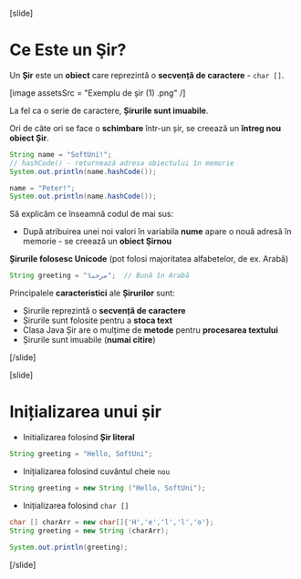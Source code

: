 
[slide]
# Ce Este un Şir?

Un **Șir** este un **obiect** care reprezintă o **secvență de caractere** - `char []`.

[image assetsSrc = "Exemplu de șir (1) .png" /]

La fel ca o serie de caractere, **Șirurile sunt imuabile**.

Ori de câte ori se face o **schimbare** într-un șir, se creează un **întreg nou obiect Șir**. 
```java live
String name = "SoftUni!";
// hashCode() - returnează adresa obiectului în memorie
System.out.println(name.hashCode());

name = "Peter!";
System.out.println(name.hashCode());
```
Să explicăm ce înseamnă codul de mai sus:
- După atribuirea unei noi valori în variabila **nume** apare o nouă adresă în memorie - se creează un **obiect Şirnou**



**Șirurile folosesc Unicode** (pot folosi majoritatea alfabetelor, de ex. Arabă) 
```java 
String greeting = "مرحبا";  // Bună în Arabă
```

Principalele **caracteristici** ale **Șirurilor** sunt:
- Șirurile reprezintă o **secvență de caractere**
- Șirurile sunt folosite pentru a **stoca text**
- Clasa Java Șir are o mulțime de **metode** pentru **procesarea textului**
- Șirurile sunt imuabile (**numai citire**)


[/slide]

[slide]
# Inițializarea unui șir

- Initializarea folosind **Șir literal**
```java
String greeting = "Hello, SoftUni";
```

- Inițializarea folosind cuvântul cheie `nou`

```java 
String greeting = new String ("Hello, SoftUni");
```
- Inițializarea folosind `char []`
```java live
char [] charArr = new char[]{'H','e','l','l','o'};
String greeting = new String (charArr);

System.out.println(greeting);
```
[/slide]